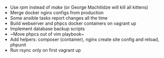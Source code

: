 * Use *rpm* instead of *make* (or George Machitidze will kill all kittens)
* Merge docker nginx configs from production
* Some ansible tasks report changes all the time
* Build webserver and phpcs docker containers on vagrant up
* Implement database backup scripts
* ~Move phpcs out of vim playbook~
* Add helpers: composer (container), nginx create site config and reload, phpunit
* Run rsync only on first vagrant up
